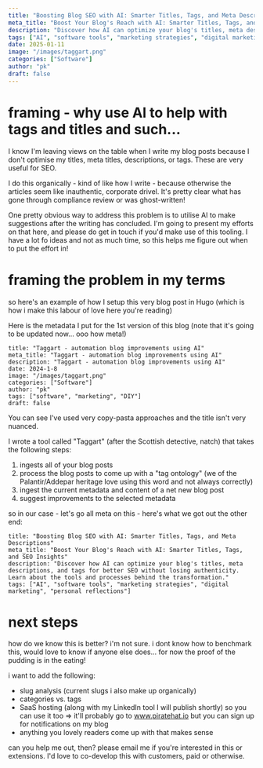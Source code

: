 ```yaml
---
title: "Boosting Blog SEO with AI: Smarter Titles, Tags, and Meta Descriptions"
meta_title: "Boost Your Blog's Reach with AI: Smarter Titles, Tags, and SEO Insights"
description: "Discover how AI can optimize your blog's titles, meta descriptions, and tags for better SEO without losing authenticity. Learn about the tools and processes behind the transformation."
tags: ["AI", "software tools", "marketing strategies", "digital marketing", "personal reflections", "ph"]
date: 2025-01-11
image: "/images/taggart.png"
categories: ["Software"]
author: "pk"
draft: false
---
```


# framing - why use AI to help with tags and titles and such...

I know I'm leaving views on the table when I write my blog posts because I don't optimise 
my titles, meta titles, descriptions, or tags. These are very useful for SEO.

I do this organically - kind of like how I write - because otherwise the articles seem like inauthentic, corporate drivel. It's pretty clear what has gone through compliance review or was ghost-written!

One pretty obvious way to address this problem is to utilise AI to make suggestions after the
writing has concluded. I'm going to present my efforts on that here, and please do get in touch
if you'd make use of this tooling. I have a lot fo ideas and not as much time, so this helps me
figure out when to put the effort in!

# framing the problem in my terms

so here's an example of how I setup this very blog post in Hugo (which is how i make this 
labour of love here you're reading)

Here is the metadata I put for the 1st version of this blog (note that it's going to be updated
now... ooo how meta!)

```
title: "Taggart - automation blog improvements using AI"
meta_title: "Taggart - automation blog improvements using AI"
description: "Taggart - automation blog improvements using AI"
date: 2024-1-8
image: "/images/taggart.png"
categories: ["Software"]
author: "pk"
tags: ["software", "marketing", "DIY"]
draft: false
```

You can see I've used very copy-pasta approaches and the title isn't very nuanced.

I wrote a tool called "Taggart" (after the Scottish detective, natch) that takes the following steps:
1. ingests all of your blog posts
2. process the blog posts to come up with a "tag ontology" (we of the Palantir/Addepar heritage love
using this word and not always correctly) 
3. ingest the current metadata and content of a net new blog post
4. suggest improvements to the selected metadata

so in our case - let's go all meta on this - here's what we got out the other end:
```
title: "Boosting Blog SEO with AI: Smarter Titles, Tags, and Meta Descriptions"
meta_title: "Boost Your Blog's Reach with AI: Smarter Titles, Tags, and SEO Insights"
description: "Discover how AI can optimize your blog's titles, meta descriptions, and tags for better SEO without losing authenticity. Learn about the tools and processes behind the transformation."
tags: ["AI", "software tools", "marketing strategies", "digital marketing", "personal reflections"]
```

# next steps

how do we know this is better? i'm not sure. i dont know how to benchmark this, would love to
know if anyone else does... for now the proof of the pudding is in the eating!

i want to add the following:
- slug analysis (current slugs i also make up organically)
- categories vs. tags
- SaaS hosting (along with my LinkedIn tool I will publish shortly) so you can use it too
=> it'll probably go to www.piratehat.io but you can sign up for notifications on my blog
- anything you lovely readers come up with that makes sense

can you help me out, then? please email me if you're interested in this or extensions. I'd
love to co-develop this with customers, paid or otherwise. 
